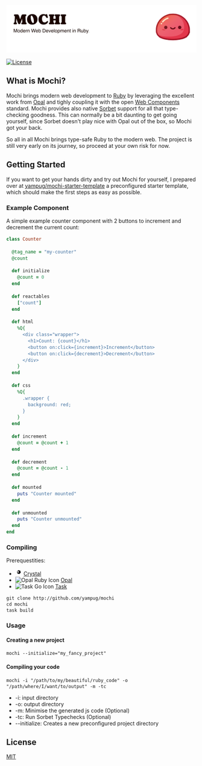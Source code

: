 <p align="center">
  <picture>
    <source media="(prefers-color-scheme: dark)" srcset="https://github.com/yampug/mochi/blob/main/github/assets/banner_dark.png?raw=true">
    <source media="(prefers-color-scheme: light)" srcset="https://github.com/yampug/mochi/blob/main/github/assets/banner_light.png?raw=true">
    <img alt="Mochi Banner" src="https://github.com/yampug/mochi/blob/main/github/assets/banner_light.png?raw=true">
  </picture>
</p>

[![License](https://img.shields.io/badge/license-MIT-green?labelColor=gray)](LICENSE.md)

## What is Mochi?

Mochi brings modern web development to [Ruby](https://www.ruby-lang.org/) by leveraging the excellent work from [Opal](https://opalrb.com/) and tighly coupling it with the open [Web Components](https://developer.mozilla.org/en-US/docs/Web/API/Web_components) standard.
Mochi provides also native [Sorbet](https://sorbet.org) support for all that type-checking goodness. This can normally be a bit daunting to get going yourself, since Sorbet doesn't play nice with Opal out of the box, so Mochi got your back.

So all in all Mochi brings type-safe Ruby to the modern web.
The project is still very early on its journey, so proceed at your own risk for now.

## Getting Started

If you want to get your hands dirty and try out Mochi for yourself, I prepared over at [yampug/mochi-starter-template](https://github.com/yampug/mochi-starter-template) a preconfigured starter template, which should make the first steps as easy as possible.

### Example Component
A simple example counter component with 2 buttons to increment and decrement the current count:

```ruby
class Counter

  @tag_name = "my-counter"
  @count

  def initialize
    @count = 0
  end

  def reactables
    ["count"]
  end

  def html
    %Q{
      <div class="wrapper">
        <h1>Count: {count}</h1>
        <button on:click={increment}>Increment</button>
        <button on:click={decrement}>Decrement</button>
      </div>
    }
  end

  def css
    %Q{
      .wrapper {
        background: red;
      }
    }
  end

  def increment
    @count = @count + 1
  end

  def decrement
    @count = @count - 1
  end

  def mounted
    puts "Counter mounted"
  end

  def unmounted
    puts "Counter unmounted"
  end
end

```

### Compiling
Prerequestities:
* <img alt="Crystallang Icon" style="height: 16px; background: white; border-radius: 50%; padding: 1px;" src="https://github.com/yampug/mochi/blob/main/github/assets/crystal_icon.png?raw=true"> [Crystal](https://crystal-lang.org)
* <img alt="Opal Ruby Icon" style="height: 16px;" src="https://github.com/yampug/mochi/blob/main/github/assets/opal_icon.ico?raw=true"> [Opal](https://opalrb.com)
* <img alt="Task Go Icon" style="height: 16px;" src="https://github.com/yampug/mochi/blob/main/github/assets/task_icon.ico?raw=true"> [Task](https://taskfile.dev)

```
git clone http://github.com/yampug/mochi
cd mochi
task build
```

### Usage

#### Creating a new project
```
mochi --initialize="my_fancy_project"
```

#### Compiling your code
```
mochi -i "/path/to/my/beautiful/ruby_code" -o "/path/where/I/want/to/output" -m -tc
```

* -i: input directory
* -o: output directory
* -m: Minimise the generated js code (Optional)
* -tc: Run Sorbet Typechecks (Optional)
* --initialize: Creates a new preconfigured project directory



## License

[MIT](LICENSE.md)
